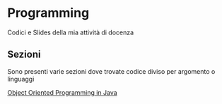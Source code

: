 # Programming

Codici e Slides della mia attività di docenza

## Sezioni

Sono presenti varie sezioni dove trovate codice diviso per argomento o linguaggi	

[Object Oriented Programming in Java](tree/master/OOP/Java)
